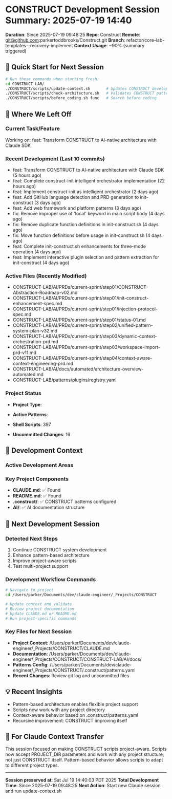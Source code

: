 # CONSTRUCT Development Session Summary: 2025-07-19 14:40
**Duration**: Since 2025-07-19 09:48:25
**Repo**: Construct
**Remote**: git@github.com:parkertoddbrooks/Construct.git
**Branch**: refactor/core-lab-templates--recovery-implement
**Context Usage**: ~90% (summary triggered)

## 🎯 Quick Start for Next Session
```bash
# Run these commands when starting fresh:
cd CONSTRUCT-LAB/
./CONSTRUCT/scripts/update-context.sh       # Updates CONSTRUCT development context
./CONSTRUCT/scripts/check-architecture.sh   # Validates CONSTRUCT patterns
./CONSTRUCT/scripts/before_coding.sh func   # Search before coding
```

## 📍 Where We Left Off

### Current Task/Feature
Working on: feat: Transform CONSTRUCT to AI-native architecture with Claude SDK

### Recent Development (Last 10 commits)
- feat: Transform CONSTRUCT to AI-native architecture with Claude SDK (5 hours ago)
- feat: Complete construct-init intelligent orchestrator implementation (22 hours ago)
- feat: Implement construct-init as intelligent orchestrator (2 days ago)
- feat: Add GitHub language detection and PRD generation to init-construct (3 days ago)
- feat: Add web framework and platform patterns (3 days ago)
- fix: Remove improper use of 'local' keyword in main script body (4 days ago)
- fix: Remove duplicate function definitions in init-construct.sh (4 days ago)
- fix: Move function definitions before usage in init-construct.sh (4 days ago)
- feat: Complete init-construct.sh enhancements for three-mode operation (4 days ago)
- feat: Implement interactive plugin selection and pattern extraction for init-construct (4 days ago)

### Active Files (Recently Modified)
- CONSTRUCT-LAB/AI/PRDs/current-sprint/step01/CONSTRUCT-Abstraction-Roadmap-v02.md
- CONSTRUCT-LAB/AI/PRDs/current-sprint/step01/init-construct-enhancement-spec.md
- CONSTRUCT-LAB/AI/PRDs/current-sprint/step01/injection-protocol-spec.md
- CONSTRUCT-LAB/AI/PRDs/current-sprint/step01/status-01.md
- CONSTRUCT-LAB/AI/PRDs/current-sprint/step02/unified-pattern-system-plan-v32.md
- CONSTRUCT-LAB/AI/PRDs/current-sprint/step03/dynamic-context-orchestration-prd.md
- CONSTRUCT-LAB/AI/PRDs/current-sprint/step03/workspace-import-prd-v11.md
- CONSTRUCT-LAB/AI/PRDs/current-sprint/step04/context-aware-context-engineering-prd.md
- CONSTRUCT-LAB/AI/docs/automated/architecture-overview-automated.md
- CONSTRUCT-LAB/patterns/plugins/registry.yaml

### Project Status
- **Project Type**: 
- **Active Patterns**: 
- **Shell Scripts**:      397



- **Uncommitted Changes**:       16

## 🔧 Development Context

### Active Development Areas


### Key Project Components
- **CLAUDE.md**: ✅ Found
- **README.md**: ✅ Found
- **.construct/**: ✅ CONSTRUCT patterns configured
- **AI/**: ✅ AI documentation structure

## 🚀 Next Development Session

### Detected Next Steps
1. Continue CONSTRUCT system development
2. Enhance pattern-based architecture
3. Improve project-aware scripts
4. Test multi-project support

### Development Workflow Commands
```bash
# Navigate to project
cd /Users/parker/Documents/dev/claude-engineer/_Projects/CONSTRUCT

# Update context and validate
# Review project documentation
# Update CLAUDE.md or README.md
# Run project-specific commands
```

### Key Files for Next Session
- **Project Context**: /Users/parker/Documents/dev/claude-engineer/_Projects/CONSTRUCT/CLAUDE.md
- **Documentation**: /Users/parker/Documents/dev/claude-engineer/_Projects/CONSTRUCT/CONSTRUCT-LAB/AI/docs/
- **Patterns Config**: /Users/parker/Documents/dev/claude-engineer/_Projects/CONSTRUCT/.construct/patterns.yaml
- **Recent Changes**: Review git log and uncommitted files

## 💡 Recent Insights
- Pattern-based architecture enables flexible project support
- Scripts now work with any project directory
- Context-aware behavior based on .construct/patterns.yaml
- Recursive improvement: CONSTRUCT improving itself

## 🤖 For Claude Context Transfer
This session focused on making CONSTRUCT scripts project-aware. Scripts now accept PROJECT_DIR parameters and work with any project structure, not just CONSTRUCT itself. Pattern-based behavior allows scripts to adapt to different project types.

---
**Session preserved at**: Sat Jul 19 14:40:03 PDT 2025
**Total Development Time**: Since 2025-07-19 09:48:25
**Next Action**: Start new Claude session and run update-context.sh
